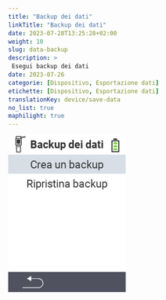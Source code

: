 ```yaml
---
title: "Backup dei dati"
linkTitle: "Backup dei dati"
date: 2023-07-28T13:25:28+02:00
weight: 10
slug: data-backup
description: >
 Esegui backup dei dati
date: 2023-07-26
categorie: [Dispositivo, Esportazione dati]
etichette: [Dispositivo, Esportazione dati]
translationKey: device/save-data
no_list: true
maphilight: true
---
```

<img src="backup.png" alt="Gestione dati VitalControl" title="Gestione dati" usemap="#workmap" class="maphilight" />

<map name="workmap">
  <area shape="rect" coords="2,40,238,80" alt="Crea backup" title="Le istruzioni per creare un backup possono essere trovate qui&#10;Clic del mouse: apri documentazione" href="/it/docs/backup/backup/">

  <area shape="rect" coords="2,80,238,120" alt="Ripristina backup" title="Le istruzioni per ripristinare un backup possono essere trovate qui&#10;Clic del mouse: apri documentazione" href="/it/docs/backup/restore/">

  <area shape="rect" coords="2,282,120,319" alt="Indietro" title="Torna indietro di un livello&#10;Clic del mouse: apri documentazione" href="/it/docs/device/data-management/">
</map>
